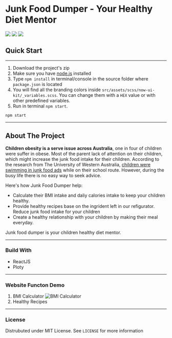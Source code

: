 # Junk Food Dumper - Your Healthy Diet Mentor
<p>
	<img src="https://img.shields.io/badge/-ReactJs-61DAFB?logo=react&logoColor=white&style=plastic">
  <img src="https://img.shields.io/badge/-Javascript-red?logo=javascript&logoColor=white&style=plastic">
	<img src="https://img.shields.io/github/license/alinuxD/TA44-Junk-Food-Dumper-React">
	</p>

## Quick Start
---
1.  Download the project's zip
2.  Make sure you have [node.js](https://nodejs.org/en/?ref=creativetim) installed
3.  Type `npm install` in terminal/console in the source folder where `package.json` is located
4.  You will find all the branding colors inside `src/assets/scss/now-ui-kit/_variables.scss`. You can change them with a `HEX` value or with other predefined variables.
5.  Run in terminal `npm start`.

```
npm start
```
---

<!-- ABOUT THE PROJECT -->
## About The Project
**Children obesity is a serve issue across Australia**, one in four of children were suffer in obese. Most of the parent lack of attention on their children, which might increase the junk food intake for their children. According to the research from The University of Western Australia, [children were swimming in junk food ads](https://www.uwa.edu.au/news/article/2021/july/school-routes-swimming-in-junk-food-ads) while on their school route. However, during the busy life there is no easy way to seek advice. 
	
Here's how Junk Food Dumper help:

- Calculate their BMI intake and daliy calories intake to keep your children healthy. 
- Provide healthy recipes base on the ingrident left in our refigurator. Reduce junk food intake for your children
- Create a healthy relationship with your children by making their meal everyday. 

Junk food dumper is your children healthy diet mentor. 

--- 
### Build With
- <a herf="https://reactjs.org/">ReactJS</a>
- <a herf="https://plotly.com/">Ploty</a>

---
### Website Functon Demo
1. BMI Calculator
![BMI Calculator](https://github.com/alinuxD/TA44-Junk-Food-Dumper-React/blob/master/BMI_Calculator.gif)
2. Healthy Recipes

---
### License
Distrubuted under MIT License. See `LICENSE` for more information

